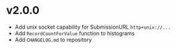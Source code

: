 # v2.0.0

* Add unix socket capability for SubmissionURL `http+unix://...`
* Add `RecordCountForValue` function to histograms
* Add `CHANGELOG.md` to repository
